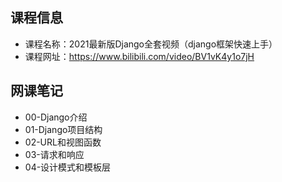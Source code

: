## 课程信息

- 课程名称：2021最新版Django全套视频（django框架快速上手）
- 课程网址：https://www.bilibili.com/video/BV1vK4y1o7jH

## 网课笔记

- 00-Django介绍
- 01-Django项目结构
- 02-URL和视图函数
- 03-请求和响应
- 04-设计模式和模板层

